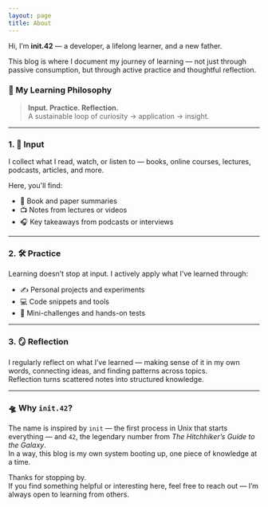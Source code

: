 ```yaml
---
layout: page
title: About
---
```


Hi, I’m **init.42** — a developer, a lifelong learner, and a new father.

This blog is where I document my journey of learning — not just through passive consumption, but through active practice and thoughtful reflection.

### 🧩 My Learning Philosophy

> **Input. Practice. Reflection.**  
> A sustainable loop of curiosity → application → insight.

---

### 1. 🧠 Input  
I collect what I read, watch, or listen to — books, online courses, lectures, podcasts, articles, and more.

Here, you'll find:
- 📖 Book and paper summaries  
- 📺 Notes from lectures or videos  
- 🎧 Key takeaways from podcasts or interviews

---

### 2. 🛠 Practice  
Learning doesn’t stop at input. I actively apply what I’ve learned through:
- ✍️ Personal projects and experiments  
- 💻 Code snippets and tools  
- 🧪 Mini-challenges and hands-on tests

---

### 3. 🪞 Reflection  
I regularly reflect on what I’ve learned — making sense of it in my own words, connecting ideas, and finding patterns across topics.  
Reflection turns scattered notes into structured knowledge.

---

### 🛸 Why `init.42`?

The name is inspired by `init` — the first process in Unix that starts everything — and `42`, the legendary number from *The Hitchhiker’s Guide to the Galaxy*.  
In a way, this blog is my own system booting up, one piece of knowledge at a time.

Thanks for stopping by.  
If you find something helpful or interesting here, feel free to reach out — I’m always open to learning from others.